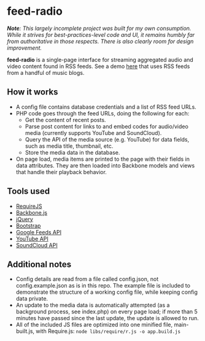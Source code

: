 # feed-radio

_**Note**: This largely incomplete project was built for my own consumption.  While it strives for best-practices-level code and UI, it remains humbly far from authoritative in those respects.  There is also clearly room for design improvement._

**feed-radio** is a single-page interface for streaming aggregated audio and video content found in RSS feeds.  See a demo <a href="http://6feetofsnow.com" target="_blank">here</a> that uses RSS feeds from a handful of music blogs.

## How it works
* A config file contains database credentials and a list of RSS feed URLs.
* PHP code goes through the feed URLs, doing the following for each:
  * Get the content of recent posts.
  * Parse post content for links to and embed codes for audio/video media (currently supports YouTube and SoundCloud).
  * Query the API of the media source (e.g. YouTube) for data fields, such as media title, thumbnail, etc.
  * Store the media data in the database.
* On page load, media items are printed to the page with their fields in data attributes.  They are then loaded into Backbone models and views that handle their playback behavior.

## Tools used
* <a href="http://requirejs.org/" target="_blank">RequireJS</a>
* <a href="http://documentcloud.github.com/backbone/" target="_blank">Backbone.js</a>
* <a href="http://jquery.com/" target="_blank">jQuery</a>
* <a href="http://twitter.github.com/bootstrap/" target="_blank">Bootstrap</a>
* <a href="https://developers.google.com/feed/" target="_blank">Google Feeds API</a>
* <a href="https://developers.google.com/youtube/" target="_blank">YouTube API</a>
* <a href="http://developers.soundcloud.com/" target="_blank">SoundCloud API</a>

## Additional notes
* Config details are read from a file called config.json, not config.example.json as is in this repo.  The example file is included to demonstrate the structure of a working config file, while keeping config data private.
* An update to the media data is automatically attempted (as a background process, see index.php) on every page load; if more than 5 minutes have passed since the last update, the update is allowed to run.
* All of the included JS files are optimized into one minified file, main-built.js, with Require.js: `node libs/require/r.js -o app.build.js`
